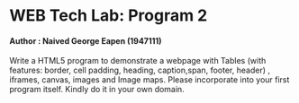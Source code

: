 # WEB Tech Lab: Program 2
#### Author : Naived George Eapen (1947111)
Write a HTML5 program to demonstrate a webpage with Tables (with features: border, cell padding, heading, caption,span, footer, header) , iframes, canvas, images and Image maps.
Please incorporate into your first program itself.
Kindly do it in your own domain.
